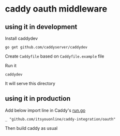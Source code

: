 # caddy oauth middleware

## using it in development

Install caddydev
```
go get github.com/caddyserver/caddydev
```

Create `Caddyfile` based on `Caddyfile.example` file

Run it
```
caddydev
```

It will serve this directory

## using it in production

Add below import line in Caddy's [run.go](https://github.com/mholt/caddy/blob/master/caddy/caddymain/run.go)
```
_ "github.com/itsyouonline/caddy-integration/oauth"
```

Then build caddy as usual
